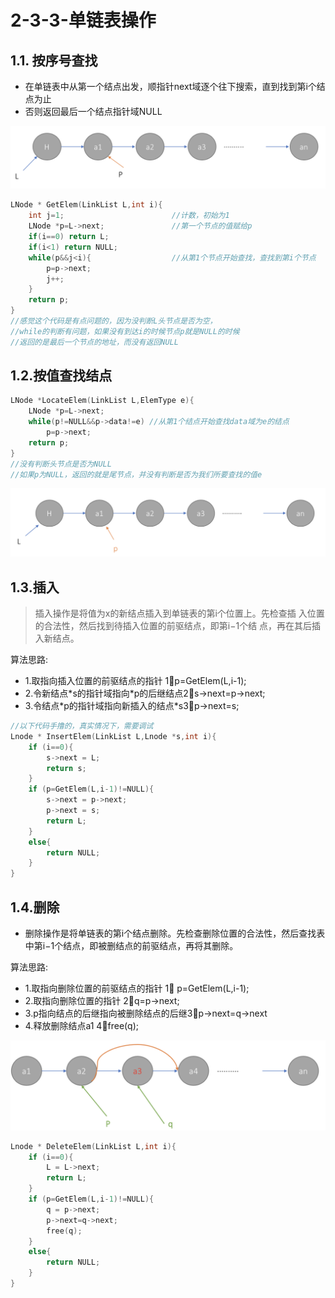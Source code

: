 # 2-3-3-单链表操作

## 1.1. 按序号查找

* 在单链表中从第一个结点出发，顺指针next域逐个往下搜索，直到找到第i个结点为止
* 否则返回最后一个结点指针域NULL

![](../../.gitbook/assets/image%20%28304%29.png)

```cpp
LNode * GetElem(LinkList L,int i){ 
    int j=1;                        //计数，初始为1
    LNode *p=L->next;               //第一个节点的值赋给p
    if(i==0) return L; 
    if(i<1) return NULL; 
    while(p&&j<i){                  //从第1个节点开始查找，查找到第i个节点
        p=p->next;
        j++;
    }
    return p;
}
//感觉这个代码是有点问题的，因为没判断L头节点是否为空，
//while的判断有问题，如果没有到达i的时候节点p就是NULL的时候
//返回的是最后一个节点的地址，而没有返回NULL
```

## 1.2.按值查找结点

```c
LNode *LocateElem(LinkList L,ElemType e){         
    LNode *p=L->next; 
    while(p!=NULL&&p->data!=e) //从第1个结点开始查找data域为e的结点 
        p=p->next;
    return p;
}
//没有判断头节点是否为NULL
//如果p为NULL，返回的就是尾节点，并没有判断是否为我们所要查找的值e
```

![](../../.gitbook/assets/image%20%28194%29.png)

## 1.3.插入

> 插入操作是将值为x的新结点插入到单链表的第i个位置上。先检查插 入位置的合法性，然后找到待插入位置的前驱结点，即第i−1个结 点，再在其后插入新结点。

算法思路:

* 1.取指向插入位置的前驱结点的指针        1⃣️p=GetElem\(L,i-1\); 
* 2.令新结点\*s的指针域指向\*p的后继结点2⃣️s-&gt;next=p-&gt;next; 
* 3.令结点\*p的指针域指向新插入的结点\*s3⃣️p-&gt;next=s;

```cpp
//以下代码手撸的，真实情况下，需要调试
Lnode * InsertElem(LinkList L,Lnode *s,int i){
    if (i==0){
        s->next = L;
        return s;
    }
    if (p=GetElem(L,i-1)!=NULL){ 
        s->next = p->next;
        p->next = s;
        return L;
    }
    else{
        return NULL;
    }
}
```

## 1.4.删除

* 删除操作是将单链表的第i个结点删除。先检查删除位置的合法性，然后查找表中第i−1个结点，即被删结点的前驱结点，再将其删除。

算法思路:

* 1.取指向删除位置的前驱结点的指针          1⃣️ p=GetElem\(L,i-1\);
* 2.取指向删除位置的指针                               2⃣️q=p-&gt;next;
* 3.p指向结点的后继指向被删除结点的后继3⃣️p-&gt;next=q-&gt;next
* 4.释放删除结点a1                                           4⃣️free\(q\);

![](../../.gitbook/assets/image%20%28292%29.png)



```cpp
Lnode * DeleteElem(LinkList L,int i){
    if (i==0){
        L = L->next;
        return L;
    }
    if (p=GetElem(L,i-1)!=NULL){ 
        q = p->next;
        p->next=q->next;
        free(q);
    }
    else{
        return NULL;
    }
}
```

